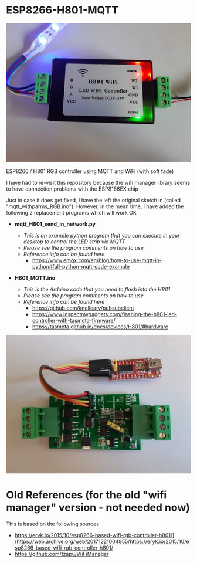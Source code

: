 # ESP8266-H801-MQTT

<img src="h801.jpg" alt="H801 Controller"/>

ESP8266 / H801 RGB controller using MQTT and WiFi (with soft fade)  

I have had to re-visit this repository because the wifi manager library seems to have connection problems with the ESP8166EX chip

Just in case it does get fixed, I have the left the original sketch in (called "mqtt_withparms_RGB.ino"). However, in the mean time, I have added the following 2 replacement programs which will work OK
 - __mqtt_H801_send_in_network.py__ 
   - _This is an example python program that you can execute in your desktop to control the LED strip via MQTT_
   - _Please see the program comments on how to use_
   - _Reference info can be found here_
     - https://www.emqx.com/en/blog/how-to-use-mqtt-in-python#full-python-mqtt-code-example
     
   
 - __H801_MQTT.ino__ 
   - _This is the Arduino code that you need to flash into the H801_
   - _Please see the program comments on how to use_
   - _Reference info can be found here_
     - https://github.com/knolleary/pubsubclient
     - https://www.inspectmygadgets.com/flashing-the-h801-led-controller-with-tasmota-firmware/
     - https://tasmota.github.io/docs/devices/H801/#hardware
       

<img src="h801-with-program-header.jpg" alt="H801 PCB"/>


# Old References (for the old "wifi manager" version - not needed now)
This is based on the following sources
- https://eryk.io/2015/10/esp8266-based-wifi-rgb-controller-h801/](https://web.archive.org/web/20171221004955/https://eryk.io/2015/10/esp8266-based-wifi-rgb-controller-h801/
- https://github.com/tzapu/WiFiManager
